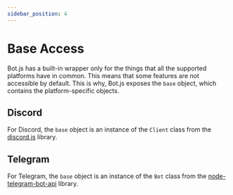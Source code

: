 ```yaml
---
sidebar_position: 4
---
```


# Base Access
Bot.js has a built-in wrapper only for the things that all the supported platforms have in common. This means that some features are not accessible by default.
This is why, Bot.js exposes the `base` object, which contains the platform-specific objects.

## Discord
For Discord, the `base` object is an instance of the `Client` class from the [discord.js](https://discord.js.org) library.

## Telegram
For Telegram, the `base` object is an instance of the `Bot` class from the [node-telegram-bot-api](https://npmjs.com/package/node-telegram-bot-api) library.

